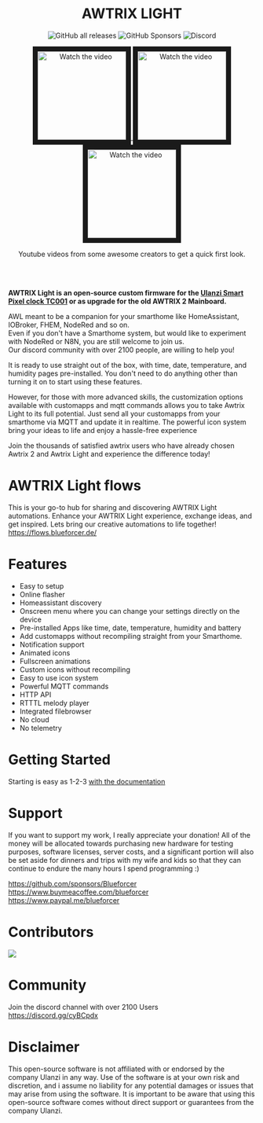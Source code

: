 <!-- markdownlint-configure-file {
  "MD013": {
    "code_blocks": false,
    "tables": false
  },
  "MD033": false,
  "MD041": false
} -->

<div align="center">

# AWTRIX LIGHT

![GitHub all releases](https://img.shields.io/github/downloads/blueforcer/awtrix-light/total?style=flat-square)
![GitHub Sponsors](https://img.shields.io/github/sponsors/blueforcer?style=flat-square)
![Discord](https://img.shields.io/discord/546407049148366859?label=Discord&style=flat-square)

<a href="http://www.youtube.com/watch?feature=player_embedded&v=N0NKPJzGHuA" target="_blank">
 <img src="http://img.youtube.com/vi/N0NKPJzGHuA/mqdefault.jpg" alt="Watch the video" height="180" border="10" />
</a>  
  
<a href="http://www.youtube.com/watch?feature=player_embedded&v=BWf04wWOLHE" target="_blank">
 <img src="http://img.youtube.com/vi/BWf04wWOLHE/mqdefault.jpg" alt="Watch the video" height="180" border="10" />
</a>  
  
<a href="http://www.youtube.com/watch?feature=player_embedded&v=Wr8fHErJI0o" target="_blank">
 <img src="http://img.youtube.com/vi/Wr8fHErJI0o/mqdefault.jpg" alt="Watch the video" height="180" border="10" />
</a>
  
  Youtube videos from some awesome creators to get a quick first look.   

  
</div>  
  
<br>  
<br>  
  
**AWTRIX Light is an open‑source custom firmware for the [Ulanzi Smart Pixel clock TC001](https://www.ulanzi.com/products/ulanzi-pixel-smart-clock-2882) or as upgrade for the old AWTRIX 2 Mainboard.**

AWL meant to be a companion for your smarthome like HomeAssistant, IOBroker, FHEM, NodeRed and so on.    
Even if you don't have a Smarthome system, but would like to experiment with NodeRed or N8N, you are still welcome to join us.  
Our discord community with over 2100 people, are willing to help you!  

It is ready to use straight out of the box, with time, date, temperature, and humidity pages pre-installed. You don't need to do anything other than turning it on to start using these features.    

However, for those with more advanced skills, the customization options available with customapps and mqtt commands allows you to take Awtrix Light to its full potential.
Just send all your customapps from your smarthome via MQTT and update it in realtime.
The powerful icon system bring your ideas to life and enjoy a hassle-free experience   

Join the thousands of satisfied awtrix users who have already chosen Awtrix 2 and Awtrix Light and experience the difference today! 
  
# AWTRIX Light flows  
This is your go-to hub for sharing and discovering AWTRIX Light automations. Enhance your AWTRIX Light experience, exchange ideas, and get inspired.
Lets bring our creative automations to life together!  
https://flows.blueforcer.de/
  
# Features
- Easy to setup
- Online flasher
- Homeassistant discovery
- Onscreen menu where you can change your settings directly on the device
- Pre-installed Apps like time, date, temperature, humidity and battery
- Add customapps without recompiling straight from your Smarthome.
- Notification support
- Animated icons
- Fullscreen animations
- Custom icons without recompiling
- Easy to use icon system
- Powerful MQTT commands
- HTTP API
- RTTTL melody player
- Integrated filebrowser
- No cloud 
- No telemetry

# Getting Started

Starting is easy as 1-2-3
[with the documentation](https://blueforcer.github.io/awtrix-light/)
  
# Support  
If you want to support my work, I really appreciate your donation!
All of the money will be allocated towards purchasing new hardware for testing purposes, software licenses, server costs, and a significant portion will also be set aside for dinners and trips with my wife and kids so that they can continue to endure the many hours I spend programming :) 
  
https://github.com/sponsors/Blueforcer  
https://www.buymeacoffee.com/blueforcer  
https://www.paypal.me/blueforcer  
  
# Contributors 
<a href="https://github.com/Blueforcer/awtrix-light/graphs/contributors">
  <img src="https://contrib.rocks/image?repo=Blueforcer/awtrix-light" />
</a>

# Community  
Join the discord channel with over 2100 Users  
https://discord.gg/cyBCpdx  

# Disclaimer
This open-source software is not affiliated with or endorsed by the company Ulanzi in any way. Use of the software is at your own risk and discretion, and i assume no liability for any potential damages or issues that may arise from using the software. It is important to be aware that using this open-source software comes without direct support or guarantees from the company Ulanzi.
